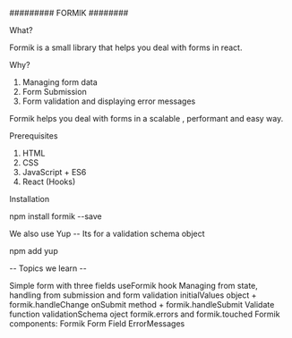 ######### FORMIK ########

What?

Formik is a small library that helps you deal with forms in react.




Why?

1) Managing form data
2) Form Submission
3) Form validation and displaying error messages


Formik helps you deal with forms in a scalable , performant and easy way.

Prerequisites


1) HTML
2) CSS
3) JavaScript + ES6
4) React (Hooks)

Installation

npm install formik --save

We also use Yup 
-- Its for  a validation schema object

npm add yup

--   Topics  we learn --

Simple form with three fields 
useFormik hook
Managing from state, handling from submission and form validation
initialValues object + formik.handleChange
onSubmit method + formik.handleSubmit
Validate function
validationSchema oject
formik.errors and formik.touched
Formik components:
  Formik
  Form
  Field
  ErrorMessages